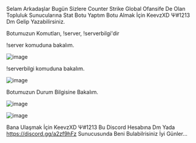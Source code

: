 Selam Arkadaşlar Bugün Sizlere Counter Strike Global Ofansife De Olan Topluluk Sunucularına Stat Botu Yaptım Botu Almak İçin KeevzXD Ψ#1213 Dm Gelip Yazabilirsiniz.

Botumuzun Komutları, !server, !serverbilgi'dir

!server komuduna bakalım.

![image](https://user-images.githubusercontent.com/112646554/189419858-f1c617ef-7de4-4a58-b3d9-8317fa5e2682.png)

!serverbilgi komuduna bakalım.

![image](https://user-images.githubusercontent.com/112646554/189419924-0550683a-c342-4cc0-9461-f394322bcd3b.png)

Botumuzun Durum Bilgisine Bakalım.

![image](https://user-images.githubusercontent.com/112646554/189420013-19b2740c-5915-406a-9b15-6b729b767276.png)

![image](https://user-images.githubusercontent.com/112646554/189420040-83402870-ed8d-4a3b-ba7b-4a3fb8828603.png)

Bana Ulaşmak İçin KeevzXD Ψ#1213 Bu Discord Hesabına Dm Yada https://discord.gg/a2zf9hFz Sunucusunda Beni Bulabilrisiniz İyi Günler...
